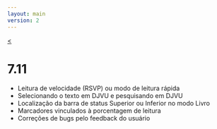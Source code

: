 ```yaml
---
layout: main
version: 2
---
```

[<](/wiki/what-is-new/pt)

# 7.11

* Leitura de velocidade (RSVP) ou modo de leitura rápida
* Selecionando o texto em DJVU e pesquisando em DJVU
* Localização da barra de status Superior ou Inferior no modo Livro
* Marcadores vinculados à porcentagem de leitura
* Correções de bugs pelo feedback do usuário
    
